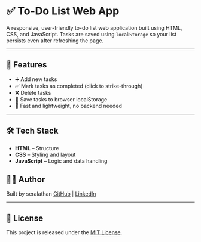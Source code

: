 # ✅ To-Do List Web App

A responsive, user-friendly to-do list web application built using HTML, CSS, and JavaScript. Tasks are saved using `localStorage` so your list persists even after refreshing the page.

---

## 🧩 Features

- ➕ Add new tasks
- ✅ Mark tasks as completed (click to strike-through)
- ❌ Delete tasks
- 💾 Save tasks to browser localStorage
- 🎯 Fast and lightweight, no backend needed

---

## 🛠️ Tech Stack

- **HTML** – Structure  
- **CSS** – Styling and layout  
- **JavaScript** – Logic and data handling


## 👨‍💻 Author

Built by seralathan
[GitHub](https://github.com/seralathan06) | [LinkedIn](https://www.linkedin.com/in/seralathan-s-097b29257/)

---

## 📄 License

This project is released under the [MIT License](LICENSE).
